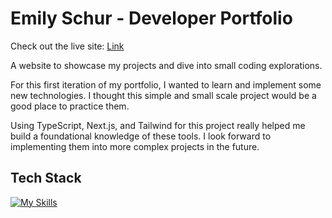 # Emily Schur - Developer Portfolio

Check out the live site: [Link](https://www.emilyschur.dev/)

A website to showcase my projects and dive into small coding explorations.

For this first iteration of my portfolio, I wanted to learn and implement some new technologies. I thought this simple and small scale project would be a good place to practice them.

Using TypeScript, Next.js, and Tailwind for this project really helped me build a foundational knowledge of these tools. I look forward to implementing them into more complex projects in the future.

## Tech Stack

[![My Skills](https://skillicons.dev/icons?i=ts,nextjs,tailwind,motion)](https://skillicons.dev)
